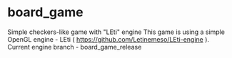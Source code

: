 # board_game
Simple checkers-like game with "LEti" engine 
This game is using a simple OpenGL engine - LEti ( https://github.com/Letinemeso/LEti-engine ). Current engine branch - board_game_release
